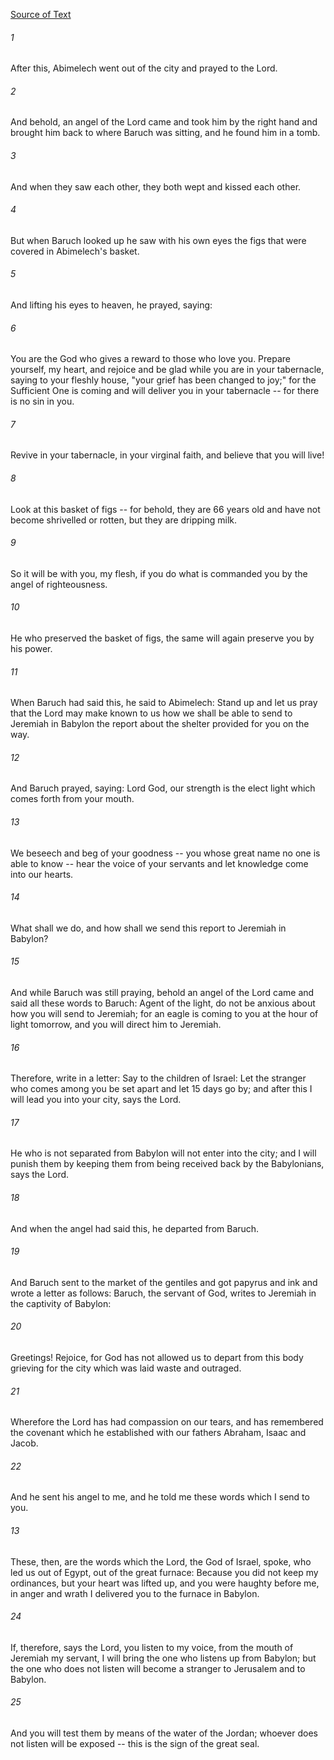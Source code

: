 [Source of Text](https://github.com/scrollmapper/bible_databases_deuterocanonical)

###### 1
After this, Abimelech went out of the city and prayed to the Lord.

###### 2
And behold, an angel of the Lord came and took him by the right hand and brought him back to where Baruch was sitting, and he found him in a tomb.

###### 3
And when they saw each other, they both wept and kissed each other.

###### 4
But when Baruch looked up he saw with his own eyes the figs that were covered in Abimelech's basket.

###### 5
And lifting his eyes to heaven, he prayed, saying:

###### 6
You are the God who gives a reward to those who love you. Prepare yourself, my heart, and rejoice and be glad while you are in your tabernacle, saying to your fleshly house, "your grief has been changed to joy;" for the Sufficient One is coming and will deliver you in your tabernacle -- for there is no sin in you.

###### 7
Revive in your tabernacle, in your virginal faith, and believe that you will live!

###### 8
Look at this basket of figs -- for behold, they are 66 years old and have not become shrivelled or rotten, but they are dripping milk.

###### 9
So it will be with you, my flesh, if you do what is commanded you by the angel of righteousness.

###### 10
He who preserved the basket of figs, the same will again preserve you by his power.

###### 11
When Baruch had said this, he said to Abimelech: Stand up and let us pray that the Lord may make known to us how we shall be able to send to Jeremiah in Babylon the report about the shelter provided for you on the way.

###### 12
And Baruch prayed, saying: Lord God, our strength is the elect light which comes forth from your mouth.

###### 13
We beseech and beg of your goodness -- you whose great name no one is able to know -- hear the voice of your servants and let knowledge come into our hearts.

###### 14
What shall we do, and how shall we send this report to Jeremiah in Babylon?

###### 15
And while Baruch was still praying, behold an angel of the Lord came and said all these words to Baruch: Agent of the light, do not be anxious about how you will send to Jeremiah; for an eagle is coming to you at the hour of light tomorrow, and you will direct him to Jeremiah.

###### 16
Therefore, write in a letter: Say to the children of Israel: Let the stranger who comes among you be set apart and let 15 days go by; and after this I will lead you into your city, says the Lord.

###### 17
He who is not separated from Babylon will not enter into the city; and I will punish them by keeping them from being received back by the Babylonians, says the Lord.

###### 18
And when the angel had said this, he departed from Baruch.

###### 19
And Baruch sent to the market of the gentiles and got papyrus and ink and wrote a letter as follows: Baruch, the servant of God, writes to Jeremiah in the captivity of Babylon:

###### 20
Greetings! Rejoice, for God has not allowed us to depart from this body grieving for the city which was laid waste and outraged.

###### 21
Wherefore the Lord has had compassion on our tears, and has remembered the covenant which he established with our fathers Abraham, Isaac and Jacob.

###### 22
And he sent his angel to me, and he told me these words which I send to you.

###### 13
These, then, are the words which the Lord, the God of Israel, spoke, who led us out of Egypt, out of the great furnace: Because you did not keep my ordinances, but your heart was lifted up, and you were haughty before me, in anger and wrath I delivered you to the furnace in Babylon.

###### 24
If, therefore, says the Lord, you listen to my voice, from the mouth of Jeremiah my servant, I will bring the one who listens up from Babylon; but the one who does not listen will become a stranger to Jerusalem and to Babylon.

###### 25
And you will test them by means of the water of the Jordan; whoever does not listen will be exposed -- this is the sign of the great seal.